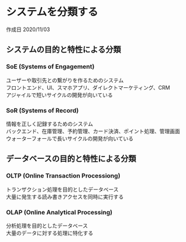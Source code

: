 # システムを分類する

作成日 2020/11/03

## システムの目的と特性による分類

### SoE (Systems of Engagement)

ユーザーや取引先との繋がりを作るためのシステム\
フロントエンド、UI、スマホアプリ、ダイレクトマーケティング、CRM\
アジャイルで短いサイクルの開発が向いている

### SoR (Systems of Record)

情報を正しく記録するためのシステム\
バックエンド、在庫管理、予約管理、カード決済、ポイント処理、管理画面\
ウォーターフォールで長いサイクルの開発が向いている

## データベースの目的と特性による分類

### OLTP (Online Transaction Processiong)

トランザクション処理を目的としたデータベース\
大量に発生する読み書きアクセスを同時に実行する

### OLAP (Online Analytical Processing)

分析処理を目的としたデータベース\
大量のデータに対する処理に特化する
